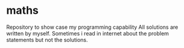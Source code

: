 # maths
Repository to show case my programming capability
All solutions are written by myself. Sometimes i read in internet about the problem statements but not the solutions.

